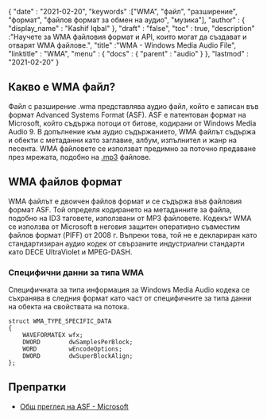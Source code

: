 {
  "date" : "2021-02-20",
  "keywords" :["WMA", "файл", "разширение", "формат", "файлов формат за обмен на аудио", "музика"],
  "author" : {
    "display_name" : "Kashif Iqbal"
},
  "draft" : "false",
  "toc" : true,
  "description" :"Научете за WMA файловия формат и API, които могат да създават и отварят WMA файлове.",
  "title" :"WMA - Windows Media Audio File",
  "linktitle" : "WMA",
  "menu" : {
    "docs" : {
      "parent" : "audio"
}
},
  "lastmod" : "2021-02-20"
}

## Какво е WMA файл?

Файл с разширение .wma представлява аудио файл, който е записан във формат Advanced Systems Format (ASF). ASF е патентован формат на Microsoft, който съдържа потоци от битове, кодирани от Windows Media Audio 9. В допълнение към аудио съдържанието, WMA файлът съдържа и обекти с метаданни като заглавие, албум, изпълнител и жанр на песента. WMA файловете се използват предимно за поточно предаване през мрежата, подобно на [.mp3](/bg/audio/mp3/) файлове.

## WMA файлов формат

WMA файлът е двоичен файлов формат и се съдържа във файловия формат ASF. Той определя кодирането на метаданните за файла, подобно на ID3 таговете, използвани от MP3 файловете. Кодекът WMA се използва от Microsoft в неговия защитен оперативно съвместим файлов формат (PIFF) от 2008 г. Въпреки това, той не е деклариран като стандартизиран аудио кодек от свързаните индустриални стандарти като DECE UltraViolet и MPEG-DASH.

### Специфични данни за типа WMA

Специфичната за типа информация за Windows Media Audio кодека се съхранява в следния формат като част от специфичните за типа данни на обекта на свойствата на потока.

```
struct WMA_TYPE_SPECIFIC_DATA
{
    WAVEFORMATEX wfx;
    DWORD        dwSamplesPerBlock;
    WORD         wEncodeOptions;
    DWORD        dwSuperBlockAlign;
};
```
## Препратки

* [Общ преглед на ASF - Microsoft](https://learn.microsoft.com/en-us/windows/win32/wmformat/overview-of-the-asf-format)

